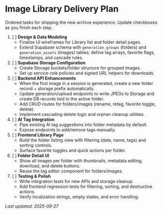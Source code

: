 # Image Library Delivery Plan

Ordered tasks for shipping the new archive experience. Update checkboxes as you finish each step.

1. [ ] **Design & Data Modeling**
   - Finalize UI wireframes for Library list and folder detail pages.
   - Extend Supabase schema with `generation_groups` (folders) and `generation_assets` (images) tables; define tag arrays, favorite flags, timestamps, and cascade rules.
2. [ ] **Supabase Storage Configuration**
   - Create Storage buckets/folder structure for grouped images.
   - Set up service-role policies and signed URL helpers for downloads.
3. [ ] **Backend API Enhancements**
   - When the first image in a session is generated, create a new folder record + storage prefix automatically.
   - Update generation/upload endpoints to write JPEGs to Storage and create DB records tied to the active folder.
   - Add CRUD routes for folders/images (rename, retag, favorite toggle, delete).
   - Implement cascading delete logic and orphan cleanup utilities.
4. [ ] **AI Tag Integration**
   - Pipe existing AI tag suggestions into folder metadata by default.
   - Expose endpoints to add/remove tags manually.
5. [ ] **Frontend Library Page**
   - Build the folder listing view with filtering (date, name, tags) and sorting controls.
   - Surface favorite toggles and quick actions per folder.
6. [ ] **Folder Detail UI**
   - Show all images per folder with thumbnails, metadata editing, download, and delete buttons.
   - Reuse the tag editor component for folders/images.
7. [ ] **Testing & Polish**
   - Write integration tests for new APIs and storage cleanup.
   - Add frontend regression tests for filtering, sorting, and destructive actions.
   - Verify localization strings, empty states, and error handling.

_Last updated: 2025-09-27_
